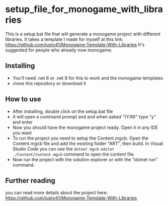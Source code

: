 # setup_file_for_monogame_with_libraries

This is a setup.bat file that will generate a monogame project with different libraries.
It takes a template I made for myself at this link: https://github.com/justy41/Monogame-Template-With-Libraries
It's suggested for people who already now monogame.

## Installing
* You'll need .net 6 or .net 8 for this to work and the monogame templates
* clone this repository or download it

## How to use
* After installing, double click on the setup.bat file
* It will open a command prompt and and when asked "(Y/N)" type "y" and enter
* Now you should have the monogame project ready. Open it in any IDE you want
* To run the project you need to setup the Content.mgcb. Open the Content.mgcb file and add the existing folder "ART", then build.
In Visual Studio Code you can use the ```dotnet mgcb-editor ./Content/Content.mgcb``` command to open the content file.
* Now run the project with the solution explorer or with the "dotnet run" command.

## Further reading
you can read more details about the project here: https://github.com/justy41/Monogame-Template-With-Libraries
